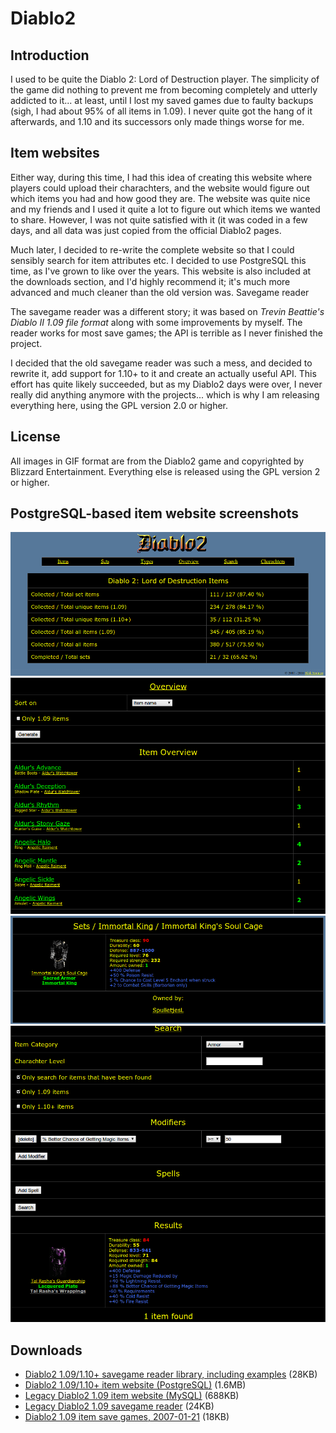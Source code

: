 # Diablo2

## Introduction

I used to be quite the Diablo 2: Lord of Destruction player. The simplicity of the game did nothing to prevent me from becoming completely and utterly addicted to it... at least, until I lost my saved games due to faulty backups (sigh, I had about 95% of all items in 1.09). I never quite got the hang of it afterwards, and 1.10 and its successors only made things worse for me.

## Item websites

Either way, during this time, I had this idea of creating this website where players could upload their charachters, and the website would figure out which items you had and how good they are. The website was quite nice and my friends and I used it quite a lot to figure out which items we wanted to share. However, I was not quite satisfied with it (it was coded in a few days, and all data was just copied from the official Diablo2 pages.

Much later, I decided to re-write the complete website so that I could sensibly search for item attributes etc. I decided to use PostgreSQL this time, as I've grown to like over the years. This website is also included at the downloads section, and I'd highly recommend it; it's much more advanced and much cleaner than the old version was.
Savegame reader

The savegame reader was a different story; it was based on _Trevin Beattie's Diablo II 1.09 file format_ along with some improvements by myself. The reader works for most save games; the API is terrible as I never finished the project.

I decided that the old savegame reader was such a mess, and decided to rewrite it, add support for 1.10+ to it and create an actually useful API. This effort has quite likely succeeded, but as my Diablo2 days were over, I never really did anything anymore with the projects... which is why I am releasing everything here, using the GPL version 2.0 or higher.

## License

All images in GIF format are from the Diablo2 game and copyrighted by Blizzard Entertainment. Everything else is released using the GPL version 2 or higher.

## PostgreSQL-based item website screenshots

![Welcome page](images/welcome.png)
![Overview page](images/overview.png)
![Item page](images/item.png)
![Search page](images/search.png)

## Downloads

   * [Diablo2 1.09/1.10+ savegame reader library, including examples](downloads/d2savelib-20100131.tar.bz2) (28KB)
   * [Diablo2 1.09/1.10+ item website (PostgreSQL)](downloads/diablo2-itemsite.pgsql.tar.bz2) (1.6MB)
   * [Legacy Diablo2 1.09 item website (MySQL)](downloads/diablo2-itemsite.mysql.tar.bz2) (688KB)
   * [Legacy Diablo2 1.09 savegame reader](downloads/d2read.tar.bz2) (24KB)
   * [Diablo2 1.09 item save games, 2007-01-21](downloads/d2itemsaves-20070121.zip) (18KB)

